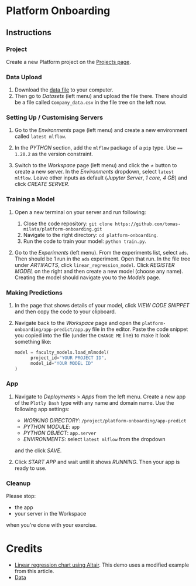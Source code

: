 # Platform Onboarding

## Instructions

### Project

Create a new Platform project on the [Projects page](https://datascience.my.faculty.ai/home).

### Data Upload

1. Download the [data file](https://github.com/Kaushik-Varma/linear_regression_model_python/raw/main/Company_data.csv)
   to your computer. 
1. Then go to _Datasets_ (left menu) and upload the file there. There should be
   a file called `Company_data.csv` in the file tree on the left now.

### Setting Up / Customising Servers

1. Go to the _Environments_ page (left menu) and create a new environment called `latest mlflow`. 

1. In the _PYTHON_ section, add the `mlflow` package of a `pip` type. Use `==` `1.20.2` as the
   version constraint.
   
1. Switch to the _Workspace_ page (left menu) and click the _+_ button to create a new server.
   In the _Environments_ dropdown, select `latest mlflow`. Leave other inputs as default
   (_Jupyter Server_, _1 core, 4 GB_) and click _CREATE SERVER_.

### Training a Model

1. Open a new terminal on your server and run following:

   1. Close the code repository: `git clone https://github.com/tomas-milata/platform-onboarding.git` 
   1. Navigate to the right directory: `cd platform-onboarding`.
   1. Run the code to train your model: `python train.py`.

1. Go to the _Experiments_ (left menu). From the experiments list, select `ads`.
   Then should be 1 run in the `ads` experiment. Open that run.
   In the file tree under _ARTIFACTS_, click `linear_regression_model`.
   Click _REGISTER MODEL_ on the right and then create a new model (choose any name).
   Creating the model should navigate you to the _Models_ page.

### Making Predictions
   
1. In the page that shows details of your model, click _VIEW CODE SNIPPET_ and then
   copy the code to your clipboard.
   
1. Navigate back to the _Workspace_ page and open the `platform-onboarding/app-predict/app.py`
   file in the editor.
   Paste the code snippet you copied into the file (under the `CHANGE ME` line) to make 
   it look something like:
   
   ```python
   model = faculty_models.load_mlmodel(
         project_id="YOUR PROJECT ID",
         model_id="YOUR MODEL ID"
   )
   ```

### App

1. Navigate to _Deployments_ > _Apps_ from the left menu. Create a new app
   of the `Plotly Dash` type with any name and domain name.
   Use the following app settings:
   
   - _WORKING DIRECTORY_: `/project/platform-onboarding/app-predict`
   - _PYTHON MODULE_: `app`
   - _PYTHON OBJECT_: `app.server`
   - _ENVIRONMENTS_: select `latest mlflow` from the dropdown

   and the click _SAVE_.
   
1. Click _START APP_ and wait until it shows _RUNNING_. Then your app is ready to use.

### Cleanup

Please stop:

- the app
- your server in the Workspace

when you're done with your exercise.


# Credits

- [Linear regression chart using Altair]( https://altair-viz.github.io/user_guide/transform/regression.html). This demo
  uses a modified example from this article.
- [Data](https://github.com/Kaushik-Varma/linear_regression_model_python/blob/main/Company_data.csv)
